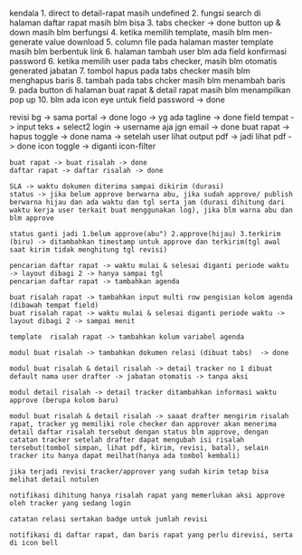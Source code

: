 kendala
	1. direct to detail-rapat masih undefined
	2. fungsi search di halaman daftar rapat masih blm bisa
	3. 	tabs checker -> done
 		button up & down masih blm berfungsi
	4. ketika memilih template, masih blm men-generate value download
	5. column file pada halaman master template masih blm berbentuk link
	6. halaman tambah user blm ada field konfirmasi password
	6. ketika memilih user pada tabs checker, masih blm otomatis generated jabatan
	7. tombol hapus pada tabs checker masih blm menghapus baris 
	8. tambah pada tabs chcker masih blm menambah baris 	
	9. pada button di halaman buat rapat & detail rapat masih blm menampilkan pop up
	10. blm ada icon eye untuk field password -> done

revisi
	bg -> sama portal -> done
	logo -> yg ada tagline -> done
	field tempat -> input teks + select2
	login -> username aja jgn email -> done
	buat rapat -> hapus toggle -> done
	nama ->  setelah user
	lihat output pdf -> jadi lihat pdf -> done
	icon toggle -> diganti icon-filter

	buat rapat -> buat risalah -> done
	daftar rapat -> daftar risalah -> done
	
	SLA -> waktu dokumen diterima sampai dikirim (durasi)
	status -> jika belum approve berwarna abu, jika sudah approve/ publish berwarna hijau dan ada waktu dan tgl serta jam (durasi dihitung dari waktu kerja user terkait buat menggunakan log), jika blm warna abu dan blm approve
		
	status ganti jadi 1.belum approve(abu") 2.approve(hijau) 3.terkirim (biru) -> ditambahkan timestamp untuk approve dan terkirim(tgl awal saat kirim tidak menghitung tgl revisi)
	
	pencarian daftar rapat -> waktu mulai & selesai diganti periode waktu -> layout dibagi 2 -> hanya sampai tgl
	pencarian daftar rapat -> tambahkan agenda
	
	buat risalah rapat -> tambahkan input multi row pengisian kolom agenda (dibawah tempat field)
	buat risalah rapat -> waktu mulai & selesai diganti periode waktu -> layout dibagi 2 -> sampai menit
	
	template  risalah rapat -> tambahkan kolum variabel agenda
	
	modul buat risalah -> tambahkan dokumen relasi (dibuat tabs)  -> done
	
	modul buat risalah & detail risalah -> detail tracker no 1 dibuat default nama user drafter -> jabatan otomatis -> tanpa aksi
	
	modul detail risalah -> detail tracker ditambahkan informasi waktu approve (berupa kolom baru)
	
	modul buat risalah & detail risalah -> saaat drafter mengirim risalah rapat, tracker yg memiliki role checker dan approver akan menerima detail daftar risalah tersebut dengan status blm approve, dengan catatan tracker setelah drafter dapat mengubah isi risalah tersebut(tombol simpan, lihat pdf, kirim, revisi, batal), selain tracker itu hanya dapat meilhat(hanya ada tombol kembali)
	
	jika terjadi revisi tracker/approver yang sudah kirim tetap bisa melihat detail notulen
	
	notifikasi dihitung hanya risalah rapat yang memerlukan aksi approve oleh tracker yang sedang login 
	
	catatan relasi sertakan badge untuk jumlah revisi
	
	notifikasi di daftar rapat, dan baris rapat yang perlu direvisi, serta di icon bell

